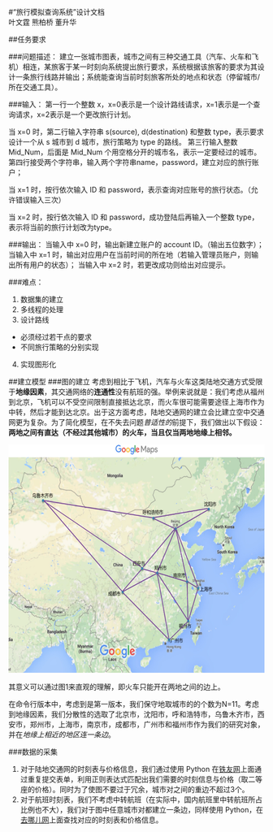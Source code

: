 #“旅行模拟查询系统”设计文档		
叶文霆 熊柏桥 董升华

##任务要求

###问题描述：
建立一张城市图表，城市之间有三种交通工具（汽车、火车和飞机）相连，某旅客于某一时刻向系统提出旅行要求，系统根据该旅客的要求为其设计一条旅行线路并输出；系统能查询当前时刻旅客所处的地点和状态（停留城市/所在交通工具）。


###输入：
第一行一个整数 x，x=0表示是一个设计路线请求，x=1表示是一个查询请求，x=2表示是一个更改旅行计划。

当 x=0 时，第二行输入字符串 s(source), d(destination) 和整数 type，表示要求设计一个从 s 城市到 d 城市，旅行策略为 type 的路线。
第三行输入整数Mid_Num，后面是 Mid_Num 个用空格分开的城市名，表示一定要经过的城市。
第四行接受两个字符串，输入两个字符串name，password，建立对应的旅行账户；

当 x=1 时，按行依次输入 ID 和 password，表示查询对应账号的旅行状态。（允许错误输入三次）

当 x=2 时，按行依次输入 ID 和 password，成功登陆后再输入一个整数 type，表示将当前的旅行计划改为type。

###输出：
当输入中 x=0 时，输出新建立账户的 account ID。（输出五位数字）；
当输入中 x=1 时，输出对应用户在当前时间的所在地（若输入管理员账户，则输出所有用户的状态）；
当输入中 x=2 时，若更改成功则给出对应提示。

###难点：
1. 数据集的建立
2. 多线程的处理
3. 设计路线
  * 必须经过若干点的要求
  * 不同旅行策略的分别实现
4. 实现图形化

##建立模型
###图的建立
考虑到相比于飞机，汽车与火车这类陆地交通方式受限于**地缘因素**，其交通网络的**连通性**没有航班的强。举例来说就是：我们考虑从福州到北京，飞机可以不受空间限制直接抵达北京，而火车很可能需要途径上海市作为中转，然后才能到达北京。出于这方面考虑，陆地交通网的建立会比建立空中交通网更为复杂。为了简化模型，在不失去问题*普适性的*前提下，我们做出以下假设：
**两地之间有直达（不经过其他城市）的火车，当且仅当两地地缘上相邻。**

<img src="/Picture/figure1.png" width="600" height="450" />

其意义可以通过图1来直观的理解，即火车只能开在两地之间的边上。

在命令行版本中，考虑到是第一版本，我们保守地取城市的的个数为N=11。考虑到地缘因素，我们分散性的选取了北京市，沈阳市，呼和浩特市，乌鲁木齐市，西安市，郑州市，上海市，南京市，成都市，广州市和福州市作为我们的研究对象，并在*地缘上相近的地区连一条边*。


###数据的采集
1. 对于陆地交通网的时刻表与价格信息，我们通过使用 Python 在[铁友网](http://shikebiao.tieyou.com/)上面通过重复提交表单，利用正则表达式匹配出我们需要的时刻信息与价格（取二等座的价格）。同时为了使图不要过于冗余，城市对之间的重边不超过3个。	
2. 对于航班时刻表，我们不考虑中转航班（在实际中，国内航班里中转航班所占比例也不大），我们对于图中任意城市对都建立一条边，同样使用 Python，在[去哪儿网](http://www.qunar.com/)上面查找对应的时刻表和价格信息。
